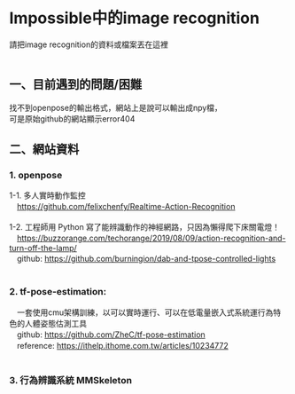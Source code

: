 # Impossible中的image recognition
請把image recognition的資料或檔案丟在這裡<br>
<br>
## 一、目前遇到的問題/困難
找不到openpose的輸出格式，網站上是說可以輸出成npy檔，<br>
可是原始github的網站顯示error404

## 二、網站資料
### 1. openpose
1-1. 多人實時動作監控<br>
　https://github.com/felixchenfy/Realtime-Action-Recognition<br>
<br>
1-2. 工程師用 Python 寫了能辨識動作的神經網路，只因為懶得爬下床關電燈！<br>
　https://buzzorange.com/techorange/2019/08/09/action-recognition-and-turn-off-the-lamp/<br>
　github: https://github.com/burningion/dab-and-tpose-controlled-lights<br>
<br>
### 2. tf-pose-estimation: <br>
　一套使用cmu架構訓練，以可以實時運行、可以在低電量嵌入式系統運行為特色的人體姿態估測工具<br> 
　github: https://github.com/ZheC/tf-pose-estimation<br>
　reference: https://ithelp.ithome.com.tw/articles/10234772<br>
<br>
### 3. 行為辨識系統 MMSkeleton<br>
	